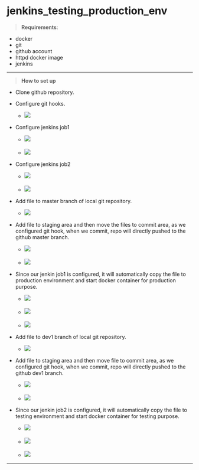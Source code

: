 # jenkins_testing_production_env
> **Requirements**:
* docker
* git
* github account
* httpd docker image
* jenkins
***
>**How to set up**
* Clone github repository.
* Configure git hooks.

  * ![](Images/2.jpg)

* Configure jenkins job1

  * ![](Images/8.jpg)
  <br><br>
  * ![](Images/9.jpg)

* Configure jenkins job2

  * ![](Images/16.jpg)
  <br><br>
  * ![](Images/17.jpg)

* Add file to master branch of local git repository.

  * ![](Images/1.jpg)

* Add file to staging area and then move the files to commit area, as we configured git hook, when we commit, repo will directly pushed to the github master branch.

  * ![](Images/3.jpg)
  <br><br>
  * ![](Images/4.jpg)

* Since our jenkin job1 is configured, it will automatically copy the file to production environment and start docker container for production purpose.

  * ![](Images/5.jpg)
  <br><br>
  * ![](Images/6.jpg)
  <br><br>
  * ![](Images/7.jpg)
  
* Add file to dev1 branch of local git repository.

  * ![](Images/10.jpg)
  
* Add file to staging area and then move file to commit area, as we configured git hook, when we commit, repo will directly pushed to the github dev1 branch.

  * ![](Images/11.jpg)
  <br><br>
  * ![](Images/12.jpg)
  
* Since our jenkin job2 is configured, it will automatically copy the file to testing environment and start docker container for testing purpose.

  * ![](Images/13.jpg)
  <br><br>
  * ![](Images/14.jpg)
  <br><br>
  * ![](Images/15.jpg)
***
